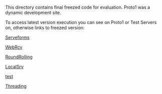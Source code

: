 This directory contains final freezed code for evaluation. Proto1 was a dynamic development site.

To access latest version execution you can see on Proto1 or Test Servers on, otherwise links to freezed version:

[Serveforms](https://ServeFormsFreezed.sfrias.repl.run)

[WebRcv](https://WebRcvFreezed.sfrias.repl.run)

[RoundRolling](https://RoundRollingFreezed.sfrias.repl.run)

[LocalSrv](https://LocalSrvFreezed.sfrias.repl.run)

[test](https://testFreezed.sfrias.repl.run)

[Threading](https://ThreadingFreezed.sfrias.repl.run)
